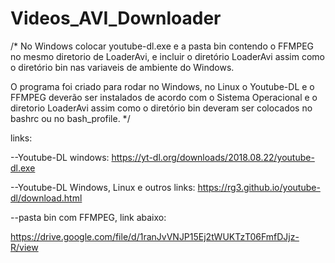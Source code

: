 # Videos_AVI_Downloader

/*
No Windows colocar youtube-dl.exe e a pasta bin contendo o FFMPEG no mesmo diretorio de LoaderAvi, e incluir o diretório LoaderAvi assim como o diretório bin nas variaveis de ambiente do Windows.

O programa foi criado para rodar no Windows, no Linux o Youtube-DL e o FFMPEG deverão ser instalados de acordo com o Sistema Operacional e o diretorio LoaderAvi assim como o diretório bin deveram ser colocados no bashrc ou no bash_profile.
*/

links:

--Youtube-DL windows:
https://yt-dl.org/downloads/2018.08.22/youtube-dl.exe

--Youtube-DL Windows, Linux e outros links:
https://rg3.github.io/youtube-dl/download.html

--pasta bin com FFMPEG, link abaixo:

https://drive.google.com/file/d/1ranJvVNJP15Ej2tWUKTzT06FmfDJjz-R/view

